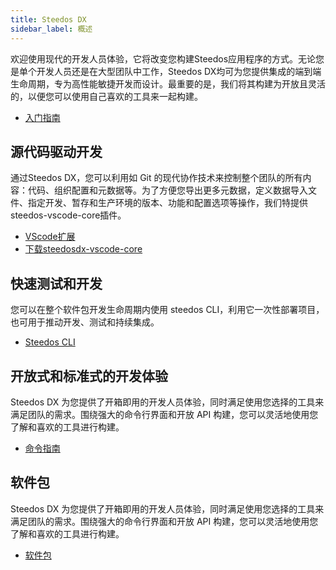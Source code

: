 ```yaml
---
title: Steedos DX
sidebar_label: 概述
---
```


欢迎使用现代的开发人员体验，它将改变您构建Steedos应用程序的方式。无论您是单个开发人员还是在大型团队中工作，Steedos DX均可为您提供集成的端到端生命周期，专为高性能敏捷开发而设计。最重要的是，我们将其构建为开放且灵活的，以便您可以使用自己喜欢的工具来一起构建。

- [入门指南](/dx/developer_guide)

## 源代码驱动开发

通过Steedos DX，您可以利用如 Git 的现代协作技术来控制整个团队的所有内容：代码、组织配置和元数据等。为了方便您导出更多元数据，定义数据导入文件、指定开发、暂存和生产环境的版本、功能和配置选项等操作，我们特提供steedos-vscode-core插件。

- [VScode扩展](/dx/vs_extension)
- [下载steedosdx-vscode-core](https://marketplace.visualstudio.com/items?itemName=Steedos.steedosdx-vscode)

## 快速测试和开发

您可以在整个软件包开发生命周期内使用 steedos CLI，利用它一次性部署项目，也可用于推动开发、测试和持续集成。

- [Steedos CLI](/dx/setup_guide)

## 开放式和标准式的开发体验

Steedos DX 为您提供了开箱即用的开发人员体验，同时满足使用您选择的工具来满足团队的需求。围绕强大的命令行界面和开放 API 构建，您可以灵活地使用您了解和喜欢的工具进行构建。

- [命令指南](/dx/command_reference)

## 软件包

Steedos DX 为您提供了开箱即用的开发人员体验，同时满足使用您选择的工具来满足团队的需求。围绕强大的命令行界面和开放 API 构建，您可以灵活地使用您了解和喜欢的工具进行构建。

- [软件包](/dx/package)
